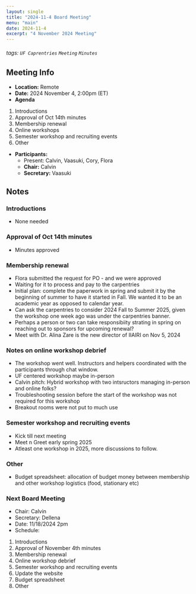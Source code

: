 ```yaml
---
layout: single
title: "2024-11-4 Board Meeting"
menu: "main"
date: 2024-11-4
excerpt: "4 November 2024 Meeting"
---
```


###### tags: `UF Caprentries` `Meeting` `Minutes`

## Meeting Info

- **Location:** Remote
- **Date:** 2024 November 4, 2:00pm (ET)
- **Agenda**

1. Introductions
2. Approval of Oct 14th minutes
3. Membership renewal
4. Online workshops
5. Semester workshop and recruiting events
6. Other

- **Participants:**
    - Present: Calvin, Vaasuki, Cory, Flora
    - **Chair:** Calvin
    - **Secretary:** Vaasuki

## Notes
<!-- Other important details discussed during the meeting can be entered here. -->

### Introductions
* None needed

### Approval of Oct 14th minutes
* Minutes approved

### Membership renewal
* Flora submitted the request for PO - and we were approved
* Waiting for it to process and pay to the carpentries
* Initial plan: complete the paperwork in spring and submit it by the beginning of summer to have it started in Fall. We wanted it to be an academic year as opposed to calendar year.
* Can ask the carpentries to consider 2024 Fall to Summer 2025, given the workshop one week ago was under the carpentries banner.
* Perhaps a person or two can take responsibiity strating in spring on reaching out to sponsors for upcoming renewal?
* Meet with Dr. Alina Zare is the new director of IIAIRI on Nov 5, 2024

### Notes on online workshop debrief
* The workshop went well. Instructors and helpers coordinated with the participants through chat window.
* UF centered workshop maybe in-person
* Calvin pitch: Hybrid workshop with two intsructors managing in-person and online folks? 
* Troubleshooting session before the start of the workshop was not required for this workshop
* Breakout rooms were not put to much use

### Semester workshop and recruiting events
* Kick till next meeting
* Meet n Greet early spring 2025
* Atleast one workshop in 2025, more discussions to follow.

### Other
* Budget spreadsheet: allocation of budget money between membership and other workshop logistics (food, stationary etc)

### Next Board Meeting
* Chair: Calvin
* Secretary: Dellena
* Date: 11/18/2024 2pm
* Schedule:

1. Introductions
2. Approval of November 4th minutes
3. Membership renewal
4. Online workshop debrief
5. Semester workshop and recruiting events
6. Update the website
7. Budget spreadsheet
8. Other
